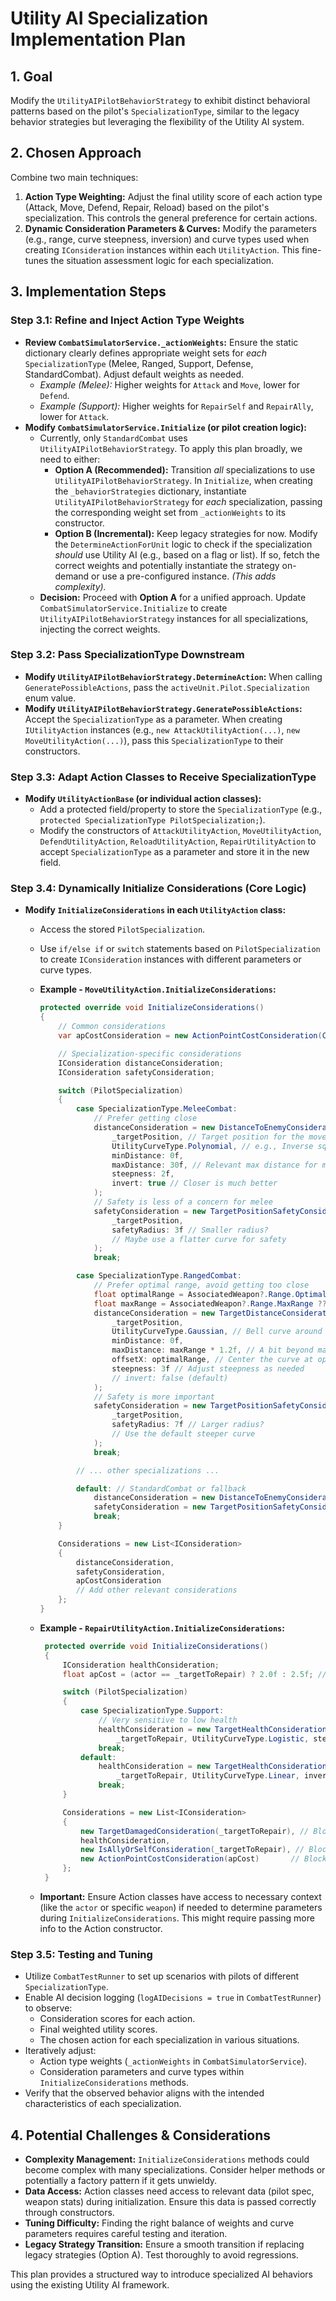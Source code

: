 # Utility AI Specialization Implementation Plan

## 1. Goal

Modify the `UtilityAIPilotBehaviorStrategy` to exhibit distinct behavioral patterns based on the pilot's `SpecializationType`, similar to the legacy behavior strategies but leveraging the flexibility of the Utility AI system.

## 2. Chosen Approach

Combine two main techniques:

1.  **Action Type Weighting:** Adjust the final utility score of each action type (Attack, Move, Defend, Repair, Reload) based on the pilot's specialization. This controls the general preference for certain actions.
2.  **Dynamic Consideration Parameters & Curves:** Modify the parameters (e.g., range, curve steepness, inversion) and curve types used when creating `IConsideration` instances within each `UtilityAction`. This fine-tunes the situation assessment logic for each specialization.

## 3. Implementation Steps

### Step 3.1: Refine and Inject Action Type Weights

*   **Review `CombatSimulatorService._actionWeights`:** Ensure the static dictionary clearly defines appropriate weight sets for *each* `SpecializationType` (Melee, Ranged, Support, Defense, StandardCombat). Adjust default weights as needed.
    *   *Example (Melee):* Higher weights for `Attack` and `Move`, lower for `Defend`.
    *   *Example (Support):* Higher weights for `RepairSelf` and `RepairAlly`, lower for `Attack`.
*   **Modify `CombatSimulatorService.Initialize` (or pilot creation logic):**
    *   Currently, only `StandardCombat` uses `UtilityAIPilotBehaviorStrategy`. To apply this plan broadly, we need to either:
        *   **Option A (Recommended):** Transition *all* specializations to use `UtilityAIPilotBehaviorStrategy`. In `Initialize`, when creating the `_behaviorStrategies` dictionary, instantiate `UtilityAIPilotBehaviorStrategy` for *each* specialization, passing the corresponding weight set from `_actionWeights` to its constructor.
        *   **Option B (Incremental):** Keep legacy strategies for now. Modify the `DetermineActionForUnit` logic to check if the specialization *should* use Utility AI (e.g., based on a flag or list). If so, fetch the correct weights and potentially instantiate the strategy on-demand or use a pre-configured instance. *(This adds complexity).*
    *   **Decision:** Proceed with **Option A** for a unified approach. Update `CombatSimulatorService.Initialize` to create `UtilityAIPilotBehaviorStrategy` instances for all specializations, injecting the correct weights.

### Step 3.2: Pass SpecializationType Downstream

*   **Modify `UtilityAIPilotBehaviorStrategy.DetermineAction`:** When calling `GeneratePossibleActions`, pass the `activeUnit.Pilot.Specialization` enum value.
*   **Modify `UtilityAIPilotBehaviorStrategy.GeneratePossibleActions`:** Accept the `SpecializationType` as a parameter. When creating `IUtilityAction` instances (e.g., `new AttackUtilityAction(...)`, `new MoveUtilityAction(...)`), pass this `SpecializationType` to their constructors.

### Step 3.3: Adapt Action Classes to Receive SpecializationType

*   **Modify `UtilityActionBase` (or individual action classes):**
    *   Add a protected field/property to store the `SpecializationType` (e.g., `protected SpecializationType PilotSpecialization;`).
    *   Modify the constructors of `AttackUtilityAction`, `MoveUtilityAction`, `DefendUtilityAction`, `ReloadUtilityAction`, `RepairUtilityAction` to accept `SpecializationType` as a parameter and store it in the new field.

### Step 3.4: Dynamically Initialize Considerations (Core Logic)

*   **Modify `InitializeConsiderations` in each `UtilityAction` class:**
    *   Access the stored `PilotSpecialization`.
    *   Use `if/else if` or `switch` statements based on `PilotSpecialization` to create `IConsideration` instances with different parameters or curve types.

    *   **Example - `MoveUtilityAction.InitializeConsiderations`:**
        ```csharp
        protected override void InitializeConsiderations()
        {
            // Common considerations
            var apCostConsideration = new ActionPointCostConsideration(CalculateMoveAPCost()); // AP cost might vary slightly per spec?

            // Specialization-specific considerations
            IConsideration distanceConsideration;
            IConsideration safetyConsideration;

            switch (PilotSpecialization)
            {
                case SpecializationType.MeleeCombat:
                    // Prefer getting close
                    distanceConsideration = new DistanceToEnemyConsideration(
                        _targetPosition, // Target position for the move action
                        UtilityCurveType.Polynomial, // e.g., Inverse square curve
                        minDistance: 0f,
                        maxDistance: 30f, // Relevant max distance for melee
                        steepness: 2f,
                        invert: true // Closer is much better
                    );
                    // Safety is less of a concern for melee
                    safetyConsideration = new TargetPositionSafetyConsideration(
                        _targetPosition,
                        safetyRadius: 3f // Smaller radius?
                        // Maybe use a flatter curve for safety
                    );
                    break;

                case SpecializationType.RangedCombat:
                    // Prefer optimal range, avoid getting too close
                    float optimalRange = AssociatedWeapon?.Range.OptimalRange ?? 15f; // Get from weapon if possible
                    float maxRange = AssociatedWeapon?.Range.MaxRange ?? 25f;
                    distanceConsideration = new TargetDistanceConsideration(
                        _targetPosition,
                        UtilityCurveType.Gaussian, // Bell curve around optimal
                        minDistance: 0f,
                        maxDistance: maxRange * 1.2f, // A bit beyond max
                        offsetX: optimalRange, // Center the curve at optimal range
                        steepness: 3f // Adjust steepness as needed
                        // invert: false (default)
                    );
                    // Safety is more important
                    safetyConsideration = new TargetPositionSafetyConsideration(
                        _targetPosition,
                        safetyRadius: 7f // Larger radius?
                        // Use the default steeper curve
                    );
                    break;

                // ... other specializations ...

                default: // StandardCombat or fallback
                    distanceConsideration = new DistanceToEnemyConsideration(_targetPosition, 100f);
                    safetyConsideration = new TargetPositionSafetyConsideration(_targetPosition);
                    break;
            }

            Considerations = new List<IConsideration>
            {
                distanceConsideration,
                safetyConsideration,
                apCostConsideration
                // Add other relevant considerations
            };
        }
        ```
    *   **Example - `RepairUtilityAction.InitializeConsiderations`:**
        ```csharp
         protected override void InitializeConsiderations()
         {
             IConsideration healthConsideration;
             float apCost = (actor == _targetToRepair) ? 2.0f : 2.5f; // Example cost variation

             switch (PilotSpecialization)
             {
                 case SpecializationType.Support:
                     // Very sensitive to low health
                     healthConsideration = new TargetHealthConsideration(
                         _targetToRepair, UtilityCurveType.Logistic, steepness: 15f, offsetX: 0.1f, invert: true);
                     break;
                 default:
                     healthConsideration = new TargetHealthConsideration(
                         _targetToRepair, UtilityCurveType.Linear, invert: true);
                     break;
             }

             Considerations = new List<IConsideration>
             {
                 new TargetDamagedConsideration(_targetToRepair), // Blocking
                 healthConsideration,
                 new IsAllyOrSelfConsideration(_targetToRepair), // Blocking
                 new ActionPointCostConsideration(apCost)       // Blocking
             };
         }
        ```
    *   **Important:** Ensure Action classes have access to necessary context (like the `actor` or specific `weapon`) if needed to determine parameters during `InitializeConsiderations`. This might require passing more info to the Action constructor.

### Step 3.5: Testing and Tuning

*   Utilize `CombatTestRunner` to set up scenarios with pilots of different `SpecializationType`.
*   Enable AI decision logging (`logAIDecisions = true` in `CombatTestRunner`) to observe:
    *   Consideration scores for each action.
    *   Final weighted utility scores.
    *   The chosen action for each specialization in various situations.
*   Iteratively adjust:
    *   Action type weights (`_actionWeights` in `CombatSimulatorService`).
    *   Consideration parameters and curve types within `InitializeConsiderations` methods.
*   Verify that the observed behavior aligns with the intended characteristics of each specialization.

## 4. Potential Challenges & Considerations

*   **Complexity Management:** `InitializeConsiderations` methods could become complex with many specializations. Consider helper methods or potentially a factory pattern if it gets unwieldy.
*   **Data Access:** Action classes need access to relevant data (pilot spec, weapon stats) during initialization. Ensure this data is passed correctly through constructors.
*   **Tuning Difficulty:** Finding the right balance of weights and curve parameters requires careful testing and iteration.
*   **Legacy Strategy Transition:** Ensure a smooth transition if replacing legacy strategies (Option A). Test thoroughly to avoid regressions.

This plan provides a structured way to introduce specialized AI behaviors using the existing Utility AI framework. 